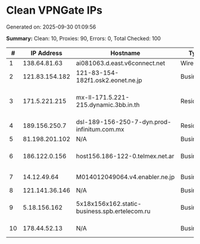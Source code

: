 # Clean VPNGate IPs
Generated on: 2025-09-30 01:09:56

**Summary:** Clean: 10, Proxies: 90, Errors: 0, Total Checked: 100

| # | IP Address | Hostname | Type | Country | Provider |
|---|------------|----------|------|---------|----------|
| 1 | 138.64.81.63 | ai081063.d.east.v6connect.net | Wireless | JP | Asahi Net |
| 2 | 121.83.154.182 | 121-83-154-182f1.osk2.eonet.ne.jp | Business | JP | OPTAGE Inc. |
| 3 | 171.5.221.215 | mx-ll-171.5.221-215.dynamic.3bb.in.th | Residential | TH | Triple T Broadband Public Company Limited |
| 4 | 189.156.250.7 | dsl-189-156-250-7-dyn.prod-infinitum.com.mx | Residential | MX | Uninet S.A. de C.V. |
| 5 | 81.198.201.102 | N/A | Business | LV | SIA Tet |
| 6 | 186.122.0.156 | host156.186-122-0.telmex.net.ar | Business | AR | Techtel LMDS Comunicaciones Interactivas S.A. |
| 7 | 14.12.49.64 | M014012049064.v4.enabler.ne.jp | Business | JP | KDDI CORPORATION |
| 8 | 121.141.36.146 | N/A | Business | KR | Korea Telecom |
| 9 | 5.18.156.162 | 5x18x156x162.static-business.spb.ertelecom.ru | Business | RU | JSC "ER-Telecom Holding" |
| 10 | 178.44.52.13 | N/A | Business | RU | PJSC Rostelecom |
